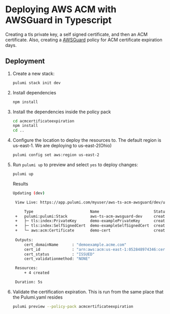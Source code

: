 # Deploying AWS ACM with AWSGuard in Typescript

Creating a tls private key, a self signed certificate, and then an ACM certificate.  Also,
creating a [AWSGuard](https://www.pulumi.com/docs/guides/crossguard/awsguard/) policy for
ACM certificate expiration days.
## Deployment

1.  Create a new stack:
    ```bash
    pulumi stack init dev
    ```
1. Install dependencies
    ```bash
    npm install
    ```

1. Install the dependencies inside the policy pack
    ```bash
    cd acmcertificateexpiration
    npm install
    cd ..
    ```

1.  Configure the location to deploy the resources to.  The default region is us-east-1. We are deploying to us-east-2(Ohio)

    ```bash
    pulumi config set aws:region us-east-2
    ```

1. Run `pulumi up` to preview and select `yes` to deploy changes:
   ```bash
   pulumi up
   ```

   Results
   ```bash
   Updating (dev)

    View Live: https://app.pulumi.com/myuser/aws-ts-acm-awsguard/dev/updates/1

        Type                         Name                        Status      
    +   pulumi:pulumi:Stack          aws-ts-acm-awsguard-dev     created     
    +   ├─ tls:index:PrivateKey      demo-examplePrivateKey      created     
    +   ├─ tls:index:SelfSignedCert  demo-exampleSelfSignedCert  created     
    +   └─ aws:acm:Certificate       demo-cert                   created     
    
    Outputs:
        cert_domainName      : "demoexample.acme.com"
        cert_id              : "arn:aws:acm:us-east-1:052848974346:certificate/30840e8d-2a46-4387-a368-2597395e1333"
        cert_status          : "ISSUED"
        cert_validationmethod: "NONE"

    Resources:
        + 4 created

    Duration: 5s
   ```

1. Validate the certification expiration.  This is run from the same place that the Pulumi.yaml resides
   
   ```bash
   pulumi preview --policy-pack acmcertificateexpiration
   ```